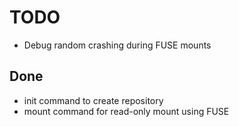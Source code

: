 # TODO
- Debug random crashing during FUSE mounts

## Done
- init command to create repository
- mount command for read-only mount using FUSE
